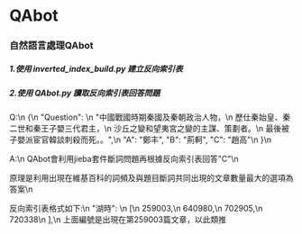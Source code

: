 # QAbot
### 自然語言處理QAbot

##### 1.使用 inverted_index_build.py 建立反向索引表
##### 2.使用 QAbot.py 讀取反向索引表回答問題

Q:\n
{\n
"Question": \n
	"中國戰國時期秦國及秦朝政治人物，\n
	歷仕秦始皇、秦二世和秦王子嬰三代君主，\n
	沙丘之變和望夷宮之變的主謀、策劃者。\n
	最後被子嬰派宦官韓談刺殺而死。。",\n
	 "A": "鄭丰", "B": "荊軻", "C": "趙高"\n
}\n

A:\n
	QAbot會利用jieba套件斷詞問題再根據反向索引表回答"C"\n
	
原理是利用出現在維基百科的詞頻及與題目斷詞共同出現的文章數量最大的選項為答案\n

反向索引表格式如下:\n
	"湖時": \n
	[\n
        259003,\n
        640980,\n
        702905,\n
        720338\n
    	],\n
上面編號是出現在第259003篇文章，以此類推
